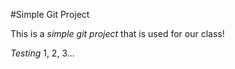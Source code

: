 #Simple Git Project

This is a _simple git project_ that 
is used for our class!

*Testing* 1, 2, 3...
